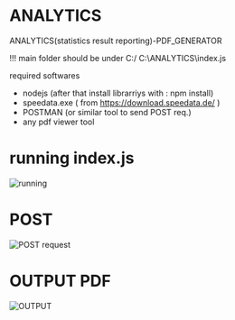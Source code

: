 # ANALYTICS
ANALYTICS(statistics result reporting)-PDF_GENERATOR

!!! main folder should be under C:/
C:\ANALYTICS\index.js

required softwares
- nodejs (after that install librarriys with :   npm install)
- speedata.exe ( from https://download.speedata.de/ )
- POSTMAN (or similar tool to send POST req.)
- any pdf viewer tool

# running index.js  
![running](https://github.com/mustafa-senyuz/ANALYTICS/assets/113122475/fcb082a0-bb3f-413f-b879-1abb3db9377a)

# POST 
![POST request](https://github.com/mustafa-senyuz/ANALYTICS/assets/113122475/8ac73a4f-8a13-4455-bfe1-077514e3b391)

# OUTPUT PDF 
![OUTPUT](https://github.com/mustafa-senyuz/ANALYTICS/assets/113122475/2cb5d5ef-ad23-4fbf-b254-b215b9bd6dd5)


